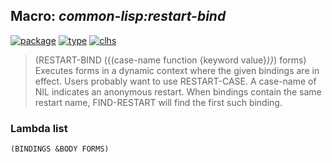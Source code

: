 ## Macro: ***common-lisp:restart-bind***
[![package](https://img.shields.io/badge/Package-COMMON--LISP-5f9ea0.svg?style=social&colorA=999999)](../) [![type](https://img.shields.io/badge/Type-Macro-5f9ea0.svg?style=social&colorA=999999)](../#macro) [![clhs](https://img.shields.io/badge/CLHS-RESTART--BIND-5f9ea0.svg?style=social&colorA=999999)](http://www.lispworks.com/documentation/HyperSpec/Body/m_rst_bi.htm) 

> (RESTART-BIND ({(case-name function {keyword value}*)}*) forms)
> Executes forms in a dynamic context where the given bindings are in
> effect. Users probably want to use RESTART-CASE. A case-name of NIL
> indicates an anonymous restart. When bindings contain the same
> restart name, FIND-RESTART will find the first such binding.

### Lambda list
```
(BINDINGS &BODY FORMS)
```
